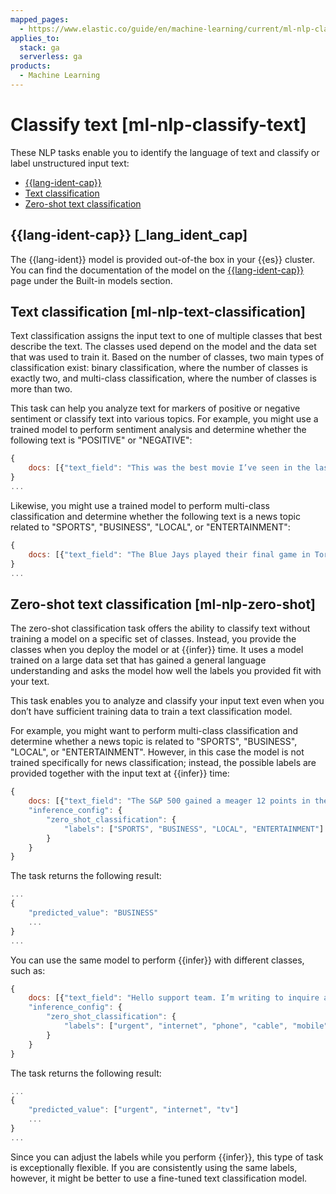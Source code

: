 ```yaml
---
mapped_pages:
  - https://www.elastic.co/guide/en/machine-learning/current/ml-nlp-classify-text.html
applies_to:
  stack: ga
  serverless: ga
products:
  - Machine Learning
---
```


# Classify text [ml-nlp-classify-text]

These NLP tasks enable you to identify the language of text and classify or label unstructured input text:

* [{{lang-ident-cap}}](ml-nlp-lang-ident.md)
* [Text classification](#ml-nlp-text-classification)
* [Zero-shot text classification](#ml-nlp-zero-shot)

## {{lang-ident-cap}} [_lang_ident_cap]

The {{lang-ident}} model is provided out-of-the box in your {{es}} cluster. You can find the documentation of the model on the [{{lang-ident-cap}}](ml-nlp-lang-ident.md) page under the Built-in models section.

## Text classification [ml-nlp-text-classification]

Text classification assigns the input text to one of multiple classes that best describe the text. The classes used depend on the model and the data set that was used to train it. Based on the number of classes, two main types of classification exist: binary classification, where the number of classes is exactly two, and multi-class classification, where the number of classes is more than two.

This task can help you analyze text for markers of positive or negative sentiment or classify text into various topics. For example, you might use a trained model to perform sentiment analysis and determine whether the following text is "POSITIVE" or "NEGATIVE":

```js
{
    docs: [{"text_field": "This was the best movie I’ve seen in the last decade!"}]
}
...
```

Likewise, you might use a trained model to perform multi-class classification and determine whether the following text is a news topic related to "SPORTS", "BUSINESS", "LOCAL", or "ENTERTAINMENT":

```js
{
    docs: [{"text_field": "The Blue Jays played their final game in Toronto last night and came out with a win over the Yankees, highlighting just how far the team has come this season."}]
}
...
```

## Zero-shot text classification [ml-nlp-zero-shot]

The zero-shot classification task offers the ability to classify text without training a model on a specific set of classes. Instead, you provide the classes when you deploy the model or at {{infer}} time. It uses a model trained on a large data set that has gained a general language understanding and asks the model how well the labels you provided fit with your text.

This task enables you to analyze and classify your input text even when you don’t have sufficient training data to train a text classification model.

For example, you might want to perform multi-class classification and determine whether a news topic is related to "SPORTS", "BUSINESS", "LOCAL", or "ENTERTAINMENT". However, in this case the model is not trained specifically for news classification; instead, the possible labels are provided together with the input text at {{infer}} time:

```js
{
    docs: [{"text_field": "The S&P 500 gained a meager 12 points in the day’s trading. Trade volumes remain consistent with those of the past week while investors await word from the Fed about possible rate increases."}],
    "inference_config": {
        "zero_shot_classification": {
            "labels": ["SPORTS", "BUSINESS", "LOCAL", "ENTERTAINMENT"]
        }
    }
}
```

The task returns the following result:

```js
...
{
    "predicted_value": "BUSINESS"
    ...
}
...
```

You can use the same model to perform {{infer}} with different classes, such as:

```js
{
    docs: [{"text_field": "Hello support team. I’m writing to inquire about the possibility of sending my broadband router in for repairs. The internet is really slow and the router keeps rebooting! It’s a big problem because I’m in the middle of binge-watching The Mandalorian!"}]
    "inference_config": {
        "zero_shot_classification": {
            "labels": ["urgent", "internet", "phone", "cable", "mobile", "tv"]
        }
    }
}
```

The task returns the following result:

```js
...
{
    "predicted_value": ["urgent", "internet", "tv"]
    ...
}
...
```

Since you can adjust the labels while you perform {{infer}}, this type of task is exceptionally flexible. If you are consistently using the same labels, however, it might be better to use a fine-tuned text classification model.
